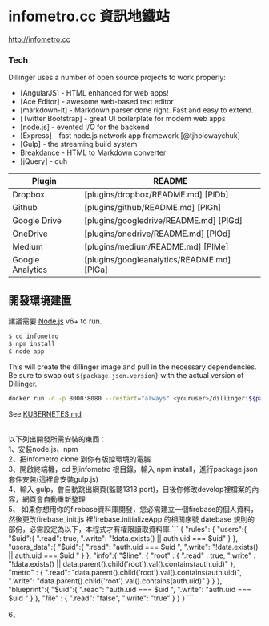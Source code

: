 # infometro.cc 資訊地鐵站
http://infometro.cc


### Tech

Dillinger uses a number of open source projects to work properly:

* [AngularJS] - HTML enhanced for web apps!
* [Ace Editor] - awesome web-based text editor
* [markdown-it] - Markdown parser done right. Fast and easy to extend.
* [Twitter Bootstrap] - great UI boilerplate for modern web apps
* [node.js] - evented I/O for the backend
* [Express] - fast node.js network app framework [@tjholowaychuk]
* [Gulp] - the streaming build system
* [Breakdance](http://breakdance.io) - HTML to Markdown converter
* [jQuery] - duh

| Plugin | README |
| ------ | ------ |
| Dropbox | [plugins/dropbox/README.md] [PlDb] |
| Github | [plugins/github/README.md] [PlGh] |
| Google Drive | [plugins/googledrive/README.md] [PlGd] |
| OneDrive | [plugins/onedrive/README.md] [PlOd] |
| Medium | [plugins/medium/README.md] [PlMe] |
| Google Analytics | [plugins/googleanalytics/README.md] [PlGa] |

## 開發環境建置

建議需要 [Node.js](https://nodejs.org/) v6+ to run.

```sh
$ cd infometro
$ npm install
$ node app
```

This will create the dillinger image and pull in the necessary dependencies. Be sure to swap out `${package.json.version}` with the actual version of Dillinger.

```sh
docker run -d -p 8000:8080 --restart="always" <youruser>/dillinger:${package.json.version}
```

See [KUBERNETES.md](https://github.com/joemccann/dillinger/blob/master/KUBERNETES.md)


<br>
  以下列出開發所需安裝的東西：
  <br>
  1、安裝node.js、npm
  <br>
  2、把infometro clone 到你有版控環境的電腦
  <br>
  3、開啟終端機，cd 到infometro 根目錄，輸入 npm install，進行package.json套件安裝(這裡會安裝gulp.js)
  <br>
  4、輸入 gulp，會自動跳出網頁(監聽1313 port)，日後你修改develop裡檔案的內容，網頁會自動重新整理
	
  <br>
	5、
	如果你想用你的firebase資料庫開發，您必需建立一個firebase的個人資料，然後更改firebase_init.js 裡firebase.initializeApp 的相關序號
	datebase 規則的部份，必需設定為以下，本程式才有權限讀取資料庫
```	
{
  "rules": {
    "users":{
      "$uid":{
        ".read": true,
        ".write": "!data.exists() || auth.uid === $uid"
      }
    },
    "users_data":{
      "$uid":{
        ".read": "auth.uid === $uid ",
        ".write": "!data.exists() || auth.uid === $uid "
      }
    },
    "info":{
      "$line": {
        "root" : {
          ".read" : true,
          ".write" : "!data.exists() || data.parent().child('root').val().contains(auth.uid)"
        },
        "metro" : {
          ".read": "data.parent().child('root').val().contains(auth.uid)",
          ".write": "data.parent().child('root').val().contains(auth.uid)"
        }
      }
    },
    "blueprint":{
			"$uid":{
        ".read": "auth.uid === $uid ",
        ".write": "auth.uid === $uid "
      }
    },
    "file" : {
      ".read": "false",
      ".write": "true"
    }
  }
}
```

6、
